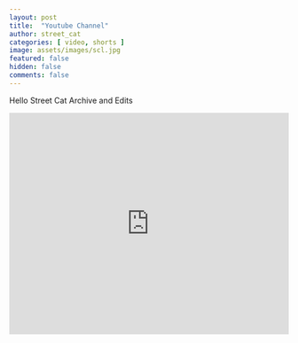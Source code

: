 ```yaml
---
layout: post
title:  "Youtube Channel"
author: street_cat
categories: [ video, shorts ]
image: assets/images/scl.jpg
featured: false
hidden: false
comments: false
---
```


Hello Street Cat Archive and Edits

<iframe 
width="100%" height="400" 
src="https://www.youtube.com/embed/+lastest?list=PLIrf8ITxqGxMyMB21o30e444n3g7uFYBF" 
title="YouTube video player" 
frameborder="0" 
allow="autoplay; encrypted-media; picture-in-picture; web-share"
referrerpolicy="strict-origin-when-cross-origin" 
allowfullscreen>
</iframe>
